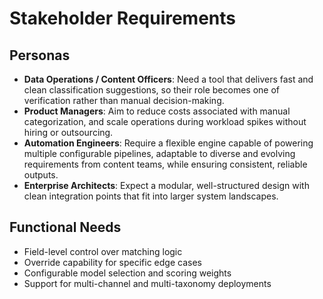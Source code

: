 # Stakeholder Requirements

## Personas

- **Data Operations / Content Officers**: Need a tool that delivers fast and clean classification suggestions, so their role becomes one of verification rather than manual decision-making.
- **Product Managers**: Aim to reduce costs associated with manual categorization, and scale operations during workload spikes without hiring or outsourcing.
- **Automation Engineers**: Require a flexible engine capable of powering multiple configurable pipelines, adaptable to diverse and evolving requirements from content teams, while ensuring consistent, reliable outputs.
- **Enterprise Architects**: Expect a modular, well-structured design with clean integration points that fit into larger system landscapes.

## Functional Needs

- Field-level control over matching logic
- Override capability for specific edge cases
- Configurable model selection and scoring weights
- Support for multi-channel and multi-taxonomy deployments

